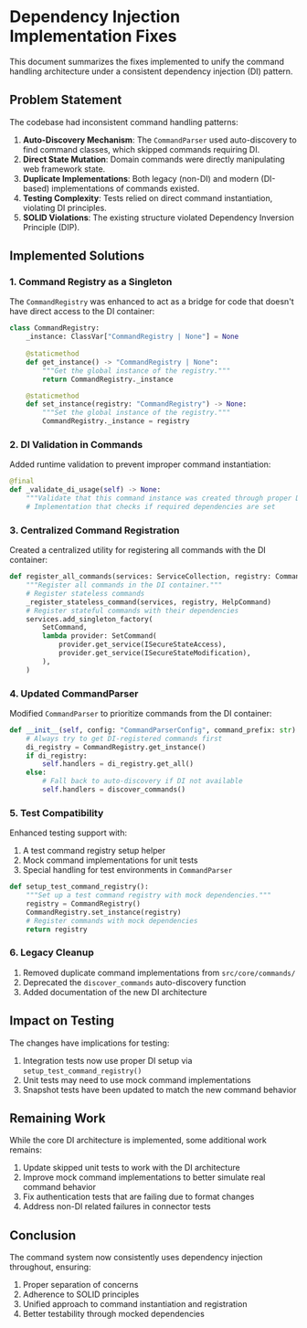 # Dependency Injection Implementation Fixes

This document summarizes the fixes implemented to unify the command handling architecture under a consistent dependency injection (DI) pattern.

## Problem Statement

The codebase had inconsistent command handling patterns:

1. **Auto-Discovery Mechanism**: The `CommandParser` used auto-discovery to find command classes, which skipped commands requiring DI.
2. **Direct State Mutation**: Domain commands were directly manipulating web framework state.
3. **Duplicate Implementations**: Both legacy (non-DI) and modern (DI-based) implementations of commands existed.
4. **Testing Complexity**: Tests relied on direct command instantiation, violating DI principles.
5. **SOLID Violations**: The existing structure violated Dependency Inversion Principle (DIP).

## Implemented Solutions

### 1. Command Registry as a Singleton

The `CommandRegistry` was enhanced to act as a bridge for code that doesn't have direct access to the DI container:

```python
class CommandRegistry:
    _instance: ClassVar["CommandRegistry | None"] = None
    
    @staticmethod
    def get_instance() -> "CommandRegistry | None":
        """Get the global instance of the registry."""
        return CommandRegistry._instance

    @staticmethod
    def set_instance(registry: "CommandRegistry") -> None:
        """Set the global instance of the registry."""
        CommandRegistry._instance = registry
```

### 2. DI Validation in Commands

Added runtime validation to prevent improper command instantiation:

```python
@final
def _validate_di_usage(self) -> None:
    """Validate that this command instance was created through proper DI."""
    # Implementation that checks if required dependencies are set
```

### 3. Centralized Command Registration

Created a centralized utility for registering all commands with the DI container:

```python
def register_all_commands(services: ServiceCollection, registry: CommandRegistry) -> None:
    """Register all commands in the DI container."""
    # Register stateless commands
    _register_stateless_command(services, registry, HelpCommand)
    # Register stateful commands with their dependencies
    services.add_singleton_factory(
        SetCommand,
        lambda provider: SetCommand(
            provider.get_service(ISecureStateAccess),
            provider.get_service(ISecureStateModification),
        ),
    )
```

### 4. Updated CommandParser

Modified `CommandParser` to prioritize commands from the DI container:

```python
def __init__(self, config: "CommandParserConfig", command_prefix: str) -> None:
    # Always try to get DI-registered commands first
    di_registry = CommandRegistry.get_instance()
    if di_registry:
        self.handlers = di_registry.get_all()
    else:
        # Fall back to auto-discovery if DI not available
        self.handlers = discover_commands()
```

### 5. Test Compatibility

Enhanced testing support with:

1. A test command registry setup helper
2. Mock command implementations for unit tests
3. Special handling for test environments in `CommandParser`

```python
def setup_test_command_registry():
    """Set up a test command registry with mock dependencies."""
    registry = CommandRegistry()
    CommandRegistry.set_instance(registry)
    # Register commands with mock dependencies
    return registry
```

### 6. Legacy Cleanup

1. Removed duplicate command implementations from `src/core/commands/`
2. Deprecated the `discover_commands` auto-discovery function
3. Added documentation of the new DI architecture

## Impact on Testing

The changes have implications for testing:

1. Integration tests now use proper DI setup via `setup_test_command_registry()`
2. Unit tests may need to use mock command implementations
3. Snapshot tests have been updated to match the new command behavior

## Remaining Work

While the core DI architecture is implemented, some additional work remains:

1. Update skipped unit tests to work with the DI architecture
2. Improve mock command implementations to better simulate real command behavior
3. Fix authentication tests that are failing due to format changes
4. Address non-DI related failures in connector tests

## Conclusion

The command system now consistently uses dependency injection throughout, ensuring:

1. Proper separation of concerns
2. Adherence to SOLID principles
3. Unified approach to command instantiation and registration
4. Better testability through mocked dependencies
